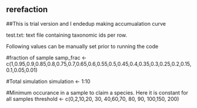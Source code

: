 ## rerefaction
##This is trial version and I endedup making accumualation curve

test.txt: text file containing taxonomic ids per row.

Following values can be manually set prior to running the code

#fraction of sample
samp_frac <- c(1,0.95,0.9,0.85,0.8,0.75,0.7,0.65,0.6,0.55,0.5,0.45,0.4,0.35,0.3,0.25,0.2,0.15,0.1,0.05,0.01)

#Total simulation
simulation <- 1:10

#Minimum occurance in a sample to claim a species. Here it is constant for all samples
threshold <- c(0,2,10,20, 30, 40,60,70, 80, 90, 100,150, 200)

